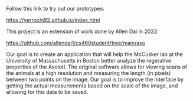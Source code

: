 Follow this link to try out our prototypes:

https://verrochi92.github.io/index.html

This project is an extension of work done by Allen Dai in 2022:

https://github.com/allendai1/cs460student/tree/main/axo

Our goal is to create an application that will help the McCusker lab at the
University of Massachusetts in Boston better analyze the regerative properties
of the Axolotl. The original software allows for viewing scans of the animals
at a high resolution and measuring the length (in pixels) between two points on
the image. Our goal is to improve the interface by getting the actual 
measurements based on the scale of the image, and allowing for this data to be
saved.
